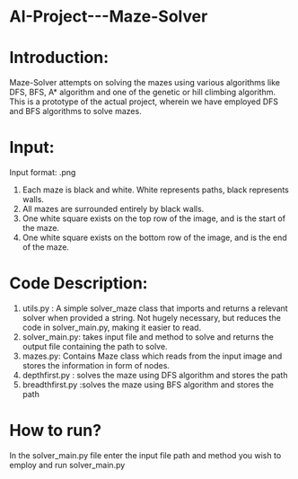 # AI-Project---Maze-Solver
# Introduction:
Maze-Solver attempts on solving the mazes using various algorithms like DFS, BFS, A* algorithm and one of the genetic or hill climbing algorithm. This is a prototype of the actual project, wherein we have employed DFS and BFS algorithms to solve mazes.

# Input:
Input format: .png
1. Each maze is black and white. White represents paths, black represents walls.
2. All mazes are surrounded entirely by black walls.
3. One white square exists on the top row of the image, and is the start of the maze.
4. One white square exists on the bottom row of the image, and is the end of the maze.

# Code Description:
1. utils.py : A simple solver_maze class that imports and returns a relevant solver when provided a string. Not hugely necessary, but reduces the code in solver_main.py, making it easier to read.
2. solver_main.py: takes input file and method to solve and returns the output file containing the path to solve.
3. mazes.py: Contains Maze class which reads from the input image and stores the information in form of nodes.
4. depthfirst.py : solves the maze using DFS algorithm and stores the path
5. breadthfirst.py :solves the maze using BFS algorithm and stores the path

# How to run?
In the solver_main.py file enter the input file path and method you wish to employ and run solver_main.py
